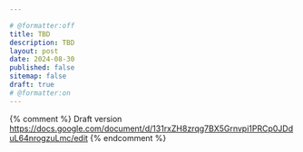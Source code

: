 ```yaml
---

# @formatter:off
title: TBD
description: TBD
layout: post
date: 2024-08-30
published: false
sitemap: false
draft: true
# @formatter:on
---
```


{% comment %}
Draft version https://docs.google.com/document/d/131rxZH8zrqg7BX5Grnvpi1PRCp0JDduL64nrogzuLmc/edit
{% endcomment %}
